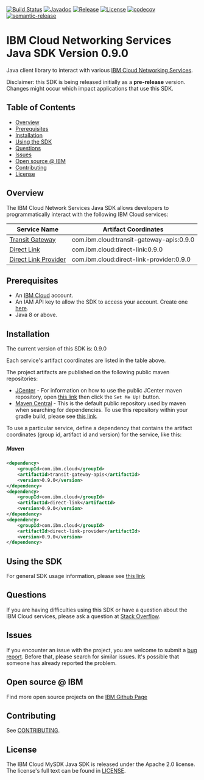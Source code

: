 [![Build Status](https://travis-ci.com/IBM/networking-java-sdk.svg?branch=master)](https://travis-ci.com/IBM/networking-java-sdk)
[![Javadoc](https://img.shields.io/static/v1?label=javadoc&message=latest&color=blue)](https://ibm.github.io/networking-java-sdk/docs/latest)
[![Release](https://img.shields.io/github/v/release/IBM/networking-java-sdk)](https://github.com/IBM/networking-java-sdk/releases/latest)
[![License](https://img.shields.io/badge/License-Apache%202.0-blue.svg)](https://opensource.org/licenses/Apache-2.0)
[![codecov](https://codecov.io/gh/IBM/networking-java-sdk/branch/master/graph/badge.svg)](https://codecov.io/gh/IBM/networking-java-sdk)
[![semantic-release](https://img.shields.io/badge/%20%20%F0%9F%93%A6%F0%9F%9A%80-semantic--release-e10079.svg)](https://github.com/semantic-release/semantic-release)

# IBM Cloud Networking Services Java SDK Version 0.9.0
Java client library to interact with various [IBM Cloud Networking Services](https://cloud.ibm.com/apidocs?category=networking).

Disclaimer: this SDK is being released initially as a **pre-release** version.
Changes might occur which impact applications that use this SDK.

## Table of Contents

<!--
  The TOC below is generated using the `markdown-toc` node package.

      https://github.com/jonschlinkert/markdown-toc

  You should regenerate the TOC after making changes to this file.

      npx markdown-toc --maxdepth 4 -i README.md
  -->

<!-- toc -->

- [Overview](#overview)
- [Prerequisites](#prerequisites)
- [Installation](#installation)
- [Using the SDK](#using-the-sdk)
- [Questions](#questions)
- [Issues](#issues)
- [Open source @ IBM](#open-source--ibm)
- [Contributing](#contributing)
- [License](#license)

<!-- tocstop -->

## Overview

The IBM Cloud Network Services Java SDK allows developers to programmatically interact with the following IBM Cloud services:

Service Name | Artifact Coordinates
--- | --- 
[Transit Gateway ](https://cloud.ibm.com/docs/transit-gateway) | com.ibm.cloud:transit-gateway-apis:0.9.0
[Direct Link](https://cloud.ibm.com/apidocs/direct_link?code=java) | com.ibm.cloud:direct-link:0.9.0
[Direct Link Provider](https://cloud.ibm.com/apidocs/direct_link_provider_api?code=java) | com.ibm.cloud:direct-link-provider:0.9.0
## Prerequisites

[ibm-cloud-onboarding]: https://cloud.ibm.com/registration

* An [IBM Cloud][ibm-cloud-onboarding] account.
* An IAM API key to allow the SDK to access your account. Create one [here](https://cloud.ibm.com/iam/apikeys).
* Java 8 or above.

## Installation
The current version of this SDK is: 0.9.0

Each service's artifact coordinates are listed in the table above.

The project artifacts are published on the following public maven repositories:
- [JCenter](https://bintray.com/bintray/jcenter) - For information on how to use the
public JCenter maven repository, open [this link](https://bintray.com/bintray/jcenter)
then click the `Set Me Up!` button.
- [Maven Central](https://repo1.maven.org/maven2/) - This is the default public repository
used by maven when searching for dependencies.  To use this repository within your
gradle build, please see
[this link](https://docs.gradle.org/current/userguide/declaring_repositories.html).

To use a particular service, define a dependency that contains the
artifact coordinates (group id, artifact id and version) for the service, like this:

##### Maven

```xml
<dependency>
    <groupId>com.ibm.cloud</groupId>
    <artifactId>transit-gateway-apis</artifactId>
    <version>0.9.0</version>
</dependency>
<dependency>
    <groupId>com.ibm.cloud</groupId>
    <artifactId>direct-link</artifactId>
    <version>0.9.0</version>
</dependency>
<dependency>
    <groupId>com.ibm.cloud</groupId>
    <artifactId>direct-link-provider</artifactId>
    <version>0.9.0</version>
</dependency>
```

## Using the SDK
For general SDK usage information, please see [this link](https://github.com/IBM/ibm-cloud-sdk-common/blob/master/README.md)

## Questions

If you are having difficulties using this SDK or have a question about the IBM Cloud services,
please ask a question at
[Stack Overflow](http://stackoverflow.com/questions/ask?tags=ibm-cloud).

## Issues
If you encounter an issue with the project, you are welcome to submit a
[bug report](https://github.com/IBM/networking-java-sdk/issues).
Before that, please search for similar issues. It's possible that someone has already reported the problem.

## Open source @ IBM
Find more open source projects on the [IBM Github Page](http://ibm.github.io/)

## Contributing
See [CONTRIBUTING](CONTRIBUTING.md).

## License

The IBM Cloud MySDK Java SDK is released under the Apache 2.0 license.
The license's full text can be found in [LICENSE](LICENSE).
